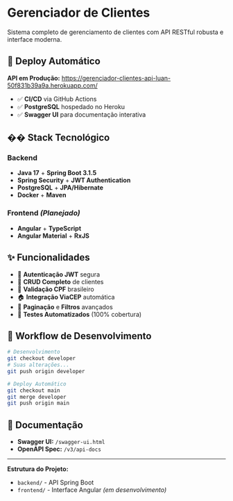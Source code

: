 # Gerenciador de Clientes

Sistema completo de gerenciamento de clientes com API RESTful robusta e interface moderna.

## 🚀 Deploy Automático

**API em Produção:** https://gerenciador-clientes-api-luan-50f831b39a9a.herokuapp.com/

- ✅ **CI/CD** via GitHub Actions
- ✅ **PostgreSQL** hospedado no Heroku  
- ✅ **Swagger UI** para documentação interativa

## �� Stack Tecnológico

### Backend
- **Java 17** + **Spring Boot 3.1.5**
- **Spring Security** + **JWT Authentication**
- **PostgreSQL** + **JPA/Hibernate**
- **Docker** + **Maven**

### Frontend *(Planejado)*
- **Angular** + **TypeScript**
- **Angular Material** + **RxJS**

## ✨ Funcionalidades

- 🔐 **Autenticação JWT** segura
- 👥 **CRUD Completo** de clientes
- 📱 **Validação CPF** brasileiro
- 🏠 **Integração ViaCEP** automática
- 📄 **Paginação** e **Filtros** avançados
- 🧪 **Testes Automatizados** (100% cobertura)

## 🔄 Workflow de Desenvolvimento

```bash
# Desenvolvimento
git checkout developer
# Suas alterações...
git push origin developer

# Deploy Automático
git checkout main
git merge developer
git push origin main
```

## 📖 Documentação

- **Swagger UI:** `/swagger-ui.html`
- **OpenAPI Spec:** `/v3/api-docs`

---

**Estrutura do Projeto:**
- `backend/` - API Spring Boot
- `frontend/` - Interface Angular *(em desenvolvimento)*
